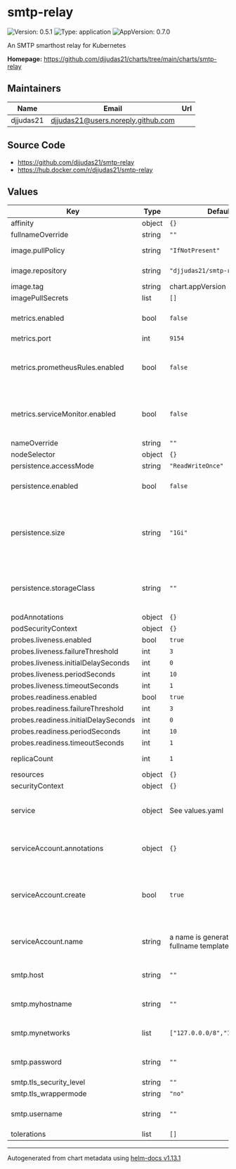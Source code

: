 # smtp-relay

![Version: 0.5.1](https://img.shields.io/badge/Version-0.5.1-informational?style=flat-square) ![Type: application](https://img.shields.io/badge/Type-application-informational?style=flat-square) ![AppVersion: 0.7.0](https://img.shields.io/badge/AppVersion-0.7.0-informational?style=flat-square)

An SMTP smarthost relay for Kubernetes

**Homepage:** <https://github.com/djjudas21/charts/tree/main/charts/smtp-relay>

## Maintainers

| Name | Email | Url |
| ---- | ------ | --- |
| djjudas21 | <djjudas21@users.noreply.github.com> |  |

## Source Code

* <https://github.com/djjudas21/smtp-relay>
* <https://hub.docker.com/r/djjudas21/smtp-relay>

## Values

| Key | Type | Default | Description |
|-----|------|---------|-------------|
| affinity | object | `{}` |  |
| fullnameOverride | string | `""` |  |
| image.pullPolicy | string | `"IfNotPresent"` | image pull policy |
| image.repository | string | `"djjudas21/smtp-relay"` | image repository |
| image.tag | string | chart.appVersion | image tag |
| imagePullSecrets | list | `[]` |  |
| metrics.enabled | bool | `false` | Enable metrics sidecar |
| metrics.port | int | `9154` | Metrics port |
| metrics.prometheusRules.enabled | bool | `false` | Enable Prometheus rules for Prometheus Operator |
| metrics.serviceMonitor.enabled | bool | `false` | Enable Service Monitor for Prometheus Operator |
| nameOverride | string | `""` |  |
| nodeSelector | object | `{}` |  |
| persistence.accessMode | string | `"ReadWriteOnce"` |  |
| persistence.enabled | bool | `false` | Enable mail queue persistence |
| persistence.size | string | `"1Gi"` | The storage space that should be claimed from the persistent volume |
| persistence.storageClass | string | `""` | If undefined (the default) the default StorageClass is used |
| podAnnotations | object | `{}` |  |
| podSecurityContext | object | `{}` |  |
| probes.liveness.enabled | bool | `true` |  |
| probes.liveness.failureThreshold | int | `3` |  |
| probes.liveness.initialDelaySeconds | int | `0` |  |
| probes.liveness.periodSeconds | int | `10` |  |
| probes.liveness.timeoutSeconds | int | `1` |  |
| probes.readiness.enabled | bool | `true` |  |
| probes.readiness.failureThreshold | int | `3` |  |
| probes.readiness.initialDelaySeconds | int | `0` |  |
| probes.readiness.periodSeconds | int | `10` |  |
| probes.readiness.timeoutSeconds | int | `1` |  |
| replicaCount | int | `1` | Number of replicas |
| resources | object | `{}` |  |
| securityContext | object | `{}` |  |
| service | object | See values.yaml | Configures service settings for the chart. |
| serviceAccount.annotations | object | `{}` | Annotations to add to the service account |
| serviceAccount.create | bool | `true` | Specifies whether a service account should be created |
| serviceAccount.name | string | a name is generated using the fullname template | The name of the service account to use. |
| smtp.host | string | `""` | Hostname of upstream SMTP server |
| smtp.myhostname | string | `""` | Hostname of THIS relay SMTP server |
| smtp.mynetworks | list | `["127.0.0.0/8","10.0.0.0/8"]` | Networks to permit relaying from |
| smtp.password | string | `""` | Password for upstream SMTP server |
| smtp.tls_security_level | string | `""` |  |
| smtp.tls_wrappermode | string | `"no"` |  |
| smtp.username | string | `""` | Username for upstream SMTP server |
| tolerations | list | `[]` |  |

----------------------------------------------
Autogenerated from chart metadata using [helm-docs v1.13.1](https://github.com/norwoodj/helm-docs/releases/v1.13.1)

